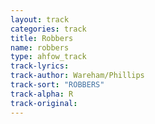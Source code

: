 ```yaml
---
layout: track
categories: track
title: Robbers
name: robbers
type: ahfow_track
track-lyrics: 
track-author: Wareham/Phillips
track-sort: "ROBBERS"
track-alpha: R
track-original: 
---
```

